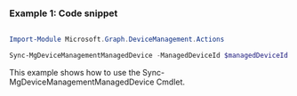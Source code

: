 ### Example 1: Code snippet

```powershell

Import-Module Microsoft.Graph.DeviceManagement.Actions

Sync-MgDeviceManagementManagedDevice -ManagedDeviceId $managedDeviceId

```
This example shows how to use the Sync-MgDeviceManagementManagedDevice Cmdlet.

